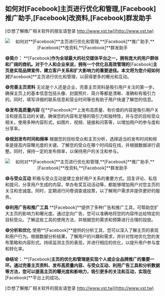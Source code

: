 ## **如何对**[Facebook]**主页进行优化和管理,**[Facebook]**推广助手,**[Facebook]**改资料,**[Facebook]**群发助手**

[😍想了解推广相关软件的朋友请登录 http://www.vst.tw](http://www.vst.tw)

 <center><img src="https://vst.tw/MP4/tuiguang/png/6.png" alt="如何对**[Facebook]**主页进行优化和管理,**[Facebook]**推广助手,**[Facebook]**改资料,**[Facebook]**群发助手"></center>

**😄简介：**
**[Facebook]**作为全球最大的社交媒体平台之一，拥有庞大的用户群体和广阔的商机。对于个人和企业来说，拥有一个优化且高效管理的**[Facebook]**主页是实现品牌宣传、建立客户关系和扩大影响力的重要途径。本文将为您介绍如何对**[Facebook]**主页进行优化和管理，以获得更多的曝光和互动。

**😄完善主页资料**
无论是个人还是企业，完善主页资料是吸引用户关注的第一步。确保主页上的基本信息包括头像、封面照片、简介等都是清晰、准确和有吸引力的。同时，填写详细的联系信息和营业时间等也有助于用户快速了解您的信息。

**😄发布高质量内容**
在**[Facebook]**上发布高质量、有价值的内容是吸引用户关注和提高互动的关键。确保您的内容有足够的吸引力和独特性，并与您的目标受众相关。使用多种内容形式，如图片、视频、链接和问答等，以增加用户的参与度和分享率。

**😄规划发布时间和频率**
根据您的目标受众和主页分析，选择适当的发布时间和频率是提高内容曝光度的关键。了解您的受众在哪个时间段在线，并根据数据进行调整。同时，保持一定的发布频率，以保持用户的关注和参与。

 <center><img src="https://vst.tw/MP4/tuiguang/png/5.png" alt="如何对**[Facebook]**主页进行优化和管理,**[Facebook]**推广助手,**[Facebook]**改资料,**[Facebook]**群发助手"></center>

**😄与受众互动**
积极与受众互动是建立良好用户关系的重要方式。回复评论、私信和提问，分享用户生成的内容，举办有奖互动活动等，都能够增加用户对您主页的关注和忠诚度。同时，定期进行问卷调查或投票，以了解用户需求并提供更好的服务。

**😄利用广告和推广工具**
**[Facebook]**提供了多种广告和推广工具，可帮助您扩大主页的影响力和曝光度。通过定向广告，您可以准确地将您的内容传达给特定的目标受众。了解这些工具的使用方法，并根据您的需求和预算进行合理的投放。

**😄分析和优化**
使用**[Facebook]**提供的分析工具，您可以深入了解主页的表现和用户行为。根据数据分析结果，了解用户的兴趣和需求，并针对性地优化您的发布策略和内容形式。持续监测主页的表现，并进行相应的优化，以提升用户参与度和转化率。

**😄结论：**
**[Facebook]**主页的优化和管理是实现个人或企业品牌推广的重要一环。通过完善主页资料、发布高质量内容、与受众互动、利用广告工具和分析数据等方法，您可以提高主页的曝光度和影响力，吸引更多的关注和互动，实现在**[Facebook]**平台上的成功。

[😍想了解推广相关软件的朋友请登录 http://www.vst.tw](http://www.vst.tw)



